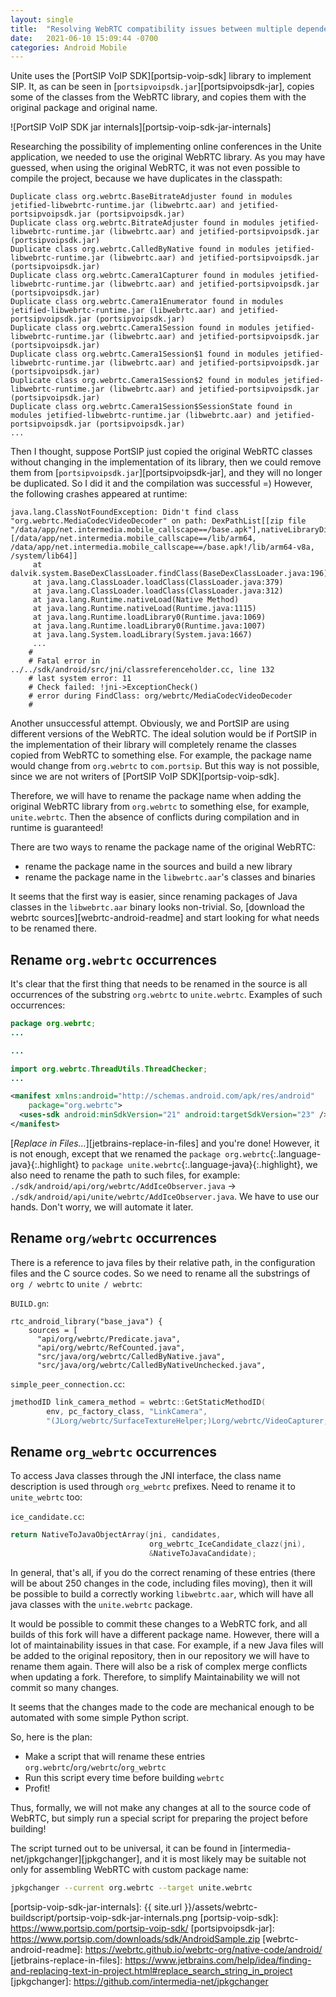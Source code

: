 ```yaml
---
layout: single
title:  "Resolving WebRTC compatibility issues between multiple dependencies"
date:   2021-06-10 15:09:44 -0700
categories: Android Mobile
---
```


Unite uses the [PortSIP VoIP SDK][portsip-voip-sdk]
library to implement SIP. It, as can be seen in
[`portsipvoipsdk.jar`][portsipvoipsdk-jar],
copies some of the classes from the WebRTC library, and copies them with
the original package and original name.

![PortSIP VoIP SDK jar internals][portsip-voip-sdk-jar-internals]

Researching the possibility of implementing online conferences in the Unite
application, we needed to use the original WebRTC library. As you may have
guessed, when using the original WebRTC, it was not even possible
to compile the project, because we have duplicates in the classpath:

```
Duplicate class org.webrtc.BaseBitrateAdjuster found in modules jetified-libwebrtc-runtime.jar (libwebrtc.aar) and jetified-portsipvoipsdk.jar (portsipvoipsdk.jar)
Duplicate class org.webrtc.BitrateAdjuster found in modules jetified-libwebrtc-runtime.jar (libwebrtc.aar) and jetified-portsipvoipsdk.jar (portsipvoipsdk.jar)
Duplicate class org.webrtc.CalledByNative found in modules jetified-libwebrtc-runtime.jar (libwebrtc.aar) and jetified-portsipvoipsdk.jar (portsipvoipsdk.jar)
Duplicate class org.webrtc.Camera1Capturer found in modules jetified-libwebrtc-runtime.jar (libwebrtc.aar) and jetified-portsipvoipsdk.jar (portsipvoipsdk.jar)
Duplicate class org.webrtc.Camera1Enumerator found in modules jetified-libwebrtc-runtime.jar (libwebrtc.aar) and jetified-portsipvoipsdk.jar (portsipvoipsdk.jar)
Duplicate class org.webrtc.Camera1Session found in modules jetified-libwebrtc-runtime.jar (libwebrtc.aar) and jetified-portsipvoipsdk.jar (portsipvoipsdk.jar)
Duplicate class org.webrtc.Camera1Session$1 found in modules jetified-libwebrtc-runtime.jar (libwebrtc.aar) and jetified-portsipvoipsdk.jar (portsipvoipsdk.jar)
Duplicate class org.webrtc.Camera1Session$2 found in modules jetified-libwebrtc-runtime.jar (libwebrtc.aar) and jetified-portsipvoipsdk.jar (portsipvoipsdk.jar)
Duplicate class org.webrtc.Camera1Session$SessionState found in modules jetified-libwebrtc-runtime.jar (libwebrtc.aar) and jetified-portsipvoipsdk.jar (portsipvoipsdk.jar)
...
```

Then I thought, suppose PortSIP just copied the original WebRTC classes without
changing in the implementation of its library, then we could remove them
from [`portsipvoipsdk.jar`][portsipvoipsdk-jar], and they will no longer be
duplicated. So I did it and the compilation was successful =)
However, the following crashes appeared at runtime:

```
java.lang.ClassNotFoundException: Didn't find class "org.webrtc.MediaCodecVideoDecoder" on path: DexPathList[[zip file "/data/app/net.intermedia.mobile_callscape==/base.apk"],nativeLibraryDirectories=[/data/app/net.intermedia.mobile_callscape==/lib/arm64, /data/app/net.intermedia.mobile_callscape==/base.apk!/lib/arm64-v8a, /system/lib64]]
     at dalvik.system.BaseDexClassLoader.findClass(BaseDexClassLoader.java:196)
     at java.lang.ClassLoader.loadClass(ClassLoader.java:379)
     at java.lang.ClassLoader.loadClass(ClassLoader.java:312)
     at java.lang.Runtime.nativeLoad(Native Method)
     at java.lang.Runtime.nativeLoad(Runtime.java:1115)
     at java.lang.Runtime.loadLibrary0(Runtime.java:1069)
     at java.lang.Runtime.loadLibrary0(Runtime.java:1007)
     at java.lang.System.loadLibrary(System.java:1667)
     ...
	#
    # Fatal error in ../../sdk/android/src/jni/classreferenceholder.cc, line 132
    # last system error: 11
    # Check failed: !jni->ExceptionCheck()
    # error during FindClass: org/webrtc/MediaCodecVideoDecoder
    #
``` 

Another unsuccessful attempt. Obviously, we and PortSIP are using different
versions of the WebRTC. The ideal solution would be if PortSIP in
the implementation of their library will completely rename the classes copied
from WebRTC to something else. For example, the package name would change
from `org.webrtc` to `com.portsip`. But this way is not possible, since we are
not writers of [PortSIP VoIP SDK][portsip-voip-sdk].

Therefore, we will have to rename the package name when adding the original
WebRTC library from `org.webrtc` to something else, for example, `unite.webrtc`.
Then the absence of conflicts during compilation and in runtime is guaranteed!

There are two ways to rename the package name of the original WebRTC:
- rename the package name in the sources and build a new library
- rename the package name in the `libwebrtc.aar`'s classes and binaries

It seems that the first way is easier, since renaming packages of Java classes
in the `libwebrtc.aar` binary looks non-trivial. So,
[download the webrtc sources][webrtc-android-readme] and start looking for
what needs to be renamed there.

## Rename `org.webrtc` occurrences
It's clear that the first thing that needs to be renamed in the source is
all occurrences of the substring `org.webrtc` to `unite.webrtc`.
Examples of such occurrences:
```java
package org.webrtc;
...
```

```java
...

import org.webrtc.ThreadUtils.ThreadChecker;
...
```
```xml
<manifest xmlns:android="http://schemas.android.com/apk/res/android"
    package="org.webrtc">
  <uses-sdk android:minSdkVersion="21" android:targetSdkVersion="23" />
</manifest>
```

[_Replace in Files..._][jetbrains-replace-in-files] and you're done! However,
it is not enough, except that we renamed the 
`package org.webrtc`{:.language-java}{:.highlight} to 
`package unite.webrtc`{:.language-java}{:.highlight}, we also need to rename 
the path to such files, for example:
`./sdk/android/api/org/webrtc/AddIceObserver.java` ->
`./sdk/android/api/unite/webrtc/AddIceObserver.java`.
We have to use our hands. Don't worry, we will automate it later.

## Rename `org/webrtc` occurrences
There is a reference to java files by their relative path, in the configuration
files and the C source codes. So we need to rename all the substrings of
`org / webrtc` to `unite / webrtc`:

`BUILD.gn`:
```
rtc_android_library("base_java") {
    sources = [
      "api/org/webrtc/Predicate.java",
      "api/org/webrtc/RefCounted.java",
      "src/java/org/webrtc/CalledByNative.java",
      "src/java/org/webrtc/CalledByNativeUnchecked.java",
```

`simple_peer_connection.cc`:
```c
jmethodID link_camera_method = webrtc::GetStaticMethodID(
        env, pc_factory_class, "LinkCamera",
        "(JLorg/webrtc/SurfaceTextureHelper;)Lorg/webrtc/VideoCapturer;");
```

## Rename `org_webrtc` occurrences
To access Java classes through the JNI interface, the class name description
is used through `org_webrtc` prefixes. Need to rename it to `unite_webrtc` too:

`ice_candidate.cc`:
```c
return NativeToJavaObjectArray(jni, candidates,
                               org_webrtc_IceCandidate_clazz(jni),
                               &NativeToJavaCandidate);
```

In general, that's all, if you do the correct renaming of these entries
(there will be about 250 changes in the code, including files moving), then
it will be possible to build a correctly working `libwebrtc.aar`, which will
have all java classes with the `unite.webrtc` package.

It would be possible to commit these changes to a WebRTC fork, and all builds
of this fork will have a different package name. However, there will a lot of
maintainability issues in that case. For example, if a new Java files will be
added to the original repository, then in our repository we will have to rename
them again. There will also be a risk of complex merge conflicts when updating
a fork.
Therefore, to simplify Maintainability we will not commit so many changes.

It seems that the changes made to the code are mechanical enough to be automated
with some simple Python script.

So, here is the plan:
- Make a script that will rename these entries `org.webrtc`/`org/webrtc`/`org_webrtc`
- Run this script every time before building `webrtc`
- Profit!

Thus, formally, we will not make any changes at all to the source code
of WebRTC, but simply run a special script for preparing the project before
building!

The script turned out to be universal, it can be found in
[intermedia-net/jpkgchanger][jpkgchanger], and it is most likely may be suitable
not only for assembling WebRTC with custom package name:
```bash
jpkgchanger --current org.webrtc --target unite.webrtc
```


[portsip-voip-sdk-jar-internals]: {{ site.url }}/assets/webrtc-buildscript/portsip-voip-sdk-jar-internals.png
[portsip-voip-sdk]: https://www.portsip.com/portsip-voip-sdk/
[portsipvoipsdk-jar]: https://www.portsip.com/downloads/sdk/AndroidSample.zip
[webrtc-android-readme]: https://webrtc.github.io/webrtc-org/native-code/android/
[jetbrains-replace-in-files]: https://www.jetbrains.com/help/idea/finding-and-replacing-text-in-project.html#replace_search_string_in_project
[jpkgchanger]: https://github.com/intermedia-net/jpkgchanger
